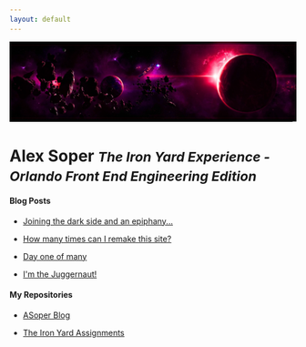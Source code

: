 ```yaml
---
layout: default
---
```


<img src="/images/space.jpg" class="img-responsive" alt="Responsive image">

<div class="container">
  <div class="page-header">
    <h1>Alex Soper <small><i>The Iron Yard Experience - Orlando Front End Engineering Edition</i></small></h1>
</div>

#### Blog Posts

* [Joining the dark side and an epiphany...](/2014/09/24/day-three)

* [How many times can I remake this site?](/2014/09/23/day-two)

* [Day one of many](/2014/09/22/day-one)

* [I'm the Juggernaut!](/2014/09/19/pre-tiy)


#### My Repositories

* [ASoper Blog](https://github.com/asoper29/asoper29.github.io)

* [The Iron Yard Assignments](https://github.com/asoper29/TIY-Assignments)

